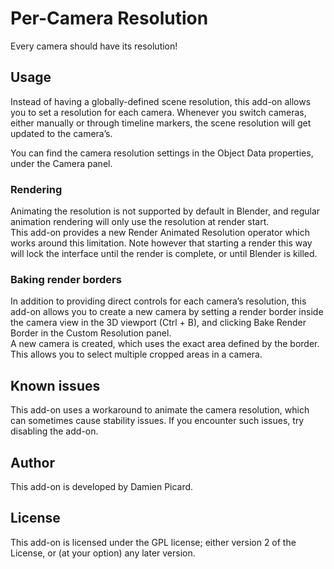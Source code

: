 # Per-Camera Resolution

Every camera should have its resolution!

## Usage
Instead of having a globally-defined scene resolution, this add-on
allows you to set a resolution for each camera. Whenever you switch
cameras, either manually or through timeline markers, the scene
resolution will get updated to the camera’s.

You can find the camera resolution settings in the Object Data
properties, under the Camera panel.

### Rendering
Animating the resolution is not supported by default in Blender, and
regular animation rendering will only use the resolution at render
start.  
This add-on provides a new Render Animated Resolution operator which
works around this limitation. Note however that starting a render this
way will lock the interface until the render is complete, or until
Blender is killed.

### Baking render borders
In addition to providing direct controls for each camera’s resolution,
this add-on allows you to create a new camera by setting a render
border inside the camera view in the 3D viewport (Ctrl + B), and
clicking Bake Render Border in the Custom Resolution panel.  
A new camera is created, which uses the exact area defined by the
border. This allows you to select multiple cropped areas in a camera.


## Known issues

This add-on uses a workaround to animate the camera resolution, which
can sometimes cause stability issues. If you encounter such issues,
try disabling the add-on.


## Author
This add-on is developed by Damien Picard.


## License
This add-on is licensed under the GPL license; either version 2 of the
License, or (at your option) any later version.
